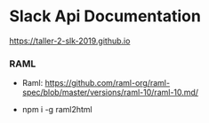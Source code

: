 # Slack Api Documentation

https://taller-2-slk-2019.github.io

### RAML

- Raml: https://github.com/raml-org/raml-spec/blob/master/versions/raml-10/raml-10.md/

- npm i -g raml2html
